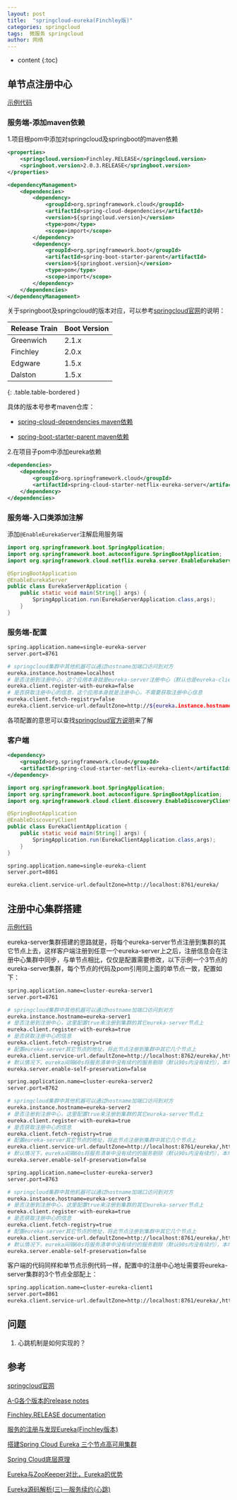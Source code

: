 ```yaml
---
layout: post
title:  "springcloud-eureka(Finchley版)"
categories: springcloud
tags:  微服务 springcloud
author: 网络
---
```


* content
{:toc}









## 单节点注册中心

[示例代码](https://gitee.com/qigangzhong/springcloud.f/tree/master/springcloud.f.eureka)

### 服务端-添加maven依赖

1.项目根pom中添加对springcloud及springboot的maven依赖

```xml
<properties>
    <springcloud.version>Finchley.RELEASE</springcloud.version>
    <springboot.version>2.0.3.RELEASE</springboot.version>
</properties>

<dependencyManagement>
    <dependencies>
        <dependency>
            <groupId>org.springframework.cloud</groupId>
            <artifactId>spring-cloud-dependencies</artifactId>
            <version>${springcloud.version}</version>
            <type>pom</type>
            <scope>import</scope>
        </dependency>
        <dependency>
            <groupId>org.springframework.boot</groupId>
            <artifactId>spring-boot-starter-parent</artifactId>
            <version>${springboot.version}</version>
            <type>pom</type>
            <scope>import</scope>
        </dependency>
    </dependencies>
</dependencyManagement>
```

关于springboot及springcloud的版本对应，可以参考[springcloud官网](https://spring.io/projects/spring-cloud)的说明：

| Release Train | Boot Version |
| ------------- | ------------ |
| Greenwich     | 2.1.x        |
| Finchley      | 2.0.x        |
| Edgware       | 1.5.x        |
| Dalston       | 1.5.x        |
{: .table.table-bordered }

具体的版本号参考maven仓库：

* [spring-cloud-dependencies maven依赖](https://mvnrepository.com/artifact/org.springframework.cloud/spring-cloud-dependencies)

* [spring-boot-starter-parent maven依赖](https://mvnrepository.com/artifact/org.springframework.boot/spring-boot-starter-parent)

2.在项目子pom中添加eureka依赖

```xml
<dependencies>
    <dependency>
        <groupId>org.springframework.cloud</groupId>
        <artifactId>spring-cloud-starter-netflix-eureka-server</artifactId>
    </dependency>
</dependencies>
```

### 服务端-入口类添加注解

添加`@EnableEurekaServer`注解启用服务端

```java
import org.springframework.boot.SpringApplication;
import org.springframework.boot.autoconfigure.SpringBootApplication;
import org.springframework.cloud.netflix.eureka.server.EnableEurekaServer;

@SpringBootApplication
@EnableEurekaServer
public class EurekaServerApplication {
    public static void main(String[] args) {
        SpringApplication.run(EurekaServerApplication.class,args);
    }
}
```

### 服务端-配置

```bash
spring.application.name=single-eureka-server
server.port=8761

# springcloud集群中其他机器可以通过hostname加端口访问到对方
eureka.instance.hostname=localhost
# 是否注册到注册中心，这个应用本身就是eureka-server注册中心（默认也是eureka-client），设置为false代表在注册中心不注册自己
eureka.client.register-with-eureka=false
# 是否获取注册中心的信息，这个应用本身就是注册中心，不需要获取注册中心信息
eureka.client.fetch-registry=false
eureka.client.service-url.defaultZone=http://${eureka.instance.hostname}:${server.port}/eureka/
```

各项配置的意思可以查找[springcloud官方说明](https://cloud.spring.io/spring-cloud-static/Finchley.RELEASE/single/spring-cloud.html)来了解

### 客户端

```xml
<dependency>
    <groupId>org.springframework.cloud</groupId>
    <artifactId>spring-cloud-starter-netflix-eureka-client</artifactId>
</dependency>
```

```java
import org.springframework.boot.SpringApplication;
import org.springframework.boot.autoconfigure.SpringBootApplication;
import org.springframework.cloud.client.discovery.EnableDiscoveryClient;

@SpringBootApplication
@EnableDiscoveryClient
public class EurekaClientApplication {
    public static void main(String[] args) {
        SpringApplication.run(EurekaClientApplication.class,args);
    }
}
```

```bash
spring.application.name=single-eureka-client
server.port=8861

eureka.client.service-url.defaultZone=http://localhost:8761/eureka/
```

## 注册中心集群搭建

[示例代码](https://gitee.com/qigangzhong/springcloud.f/tree/master/springcloud.f.eureka)

eureka-server集群搭建的思路就是，将每个eureka-server节点注册到集群的其它节点上去，这样客户端注册到任意一个eureka-server上之后，注册信息会在注册中心集群中同步，与单节点相比，仅仅是配置需要修改，以下示例一个3节点的eureka-server集群，每个节点的代码及pom引用同上面的单节点一致，配置如下：

```bash
spring.application.name=cluster-eureka-server1
server.port=8761

# springcloud集群中其他机器可以通过hostname加端口访问到对方
eureka.instance.hostname=eureka-server1
# 是否注册到注册中心，这里配置true来注册到集群的其它eureka-server节点上
eureka.client.register-with-eureka=true
# 是否获取注册中心的信息
eureka.client.fetch-registry=true
# 配置eureka-server其它节点的地址，将此节点注册到集群中其它几个节点上
eureka.client.service-url.defaultZone=http://localhost:8762/eureka/,http://localhost:8763/eureka/
# 默认情况下，eureka间隔60s将服务清单中没有续约的服务剔除（默认90s内没有续约），本地测试，关闭保护机制，直接让它实时剔除
eureka.server.enable-self-preservation=false
```

```bash
spring.application.name=cluster-eureka-server2
server.port=8762

# springcloud集群中其他机器可以通过hostname加端口访问到对方
eureka.instance.hostname=eureka-server2
# 是否注册到注册中心，这里配置true来注册到集群的其它eureka-server节点上
eureka.client.register-with-eureka=true
# 是否获取注册中心的信息
eureka.client.fetch-registry=true
# 配置eureka-server其它节点的地址，将此节点注册到集群中其它几个节点上
eureka.client.service-url.defaultZone=http://localhost:8761/eureka/,http://localhost:8763/eureka/
# 默认情况下，eureka间隔60s将服务清单中没有续约的服务剔除（默认90s内没有续约），本地测试，关闭保护机制，直接让它实时剔除
eureka.server.enable-self-preservation=false
```

```bash
spring.application.name=cluster-eureka-server3
server.port=8763

# springcloud集群中其他机器可以通过hostname加端口访问到对方
eureka.instance.hostname=eureka-server3
# 是否注册到注册中心，这里配置true来注册到集群的其它eureka-server节点上
eureka.client.register-with-eureka=true
# 是否获取注册中心的信息
eureka.client.fetch-registry=true
# 配置eureka-server其它节点的地址，将此节点注册到集群中其它几个节点上
eureka.client.service-url.defaultZone=http://localhost:8761/eureka/,http://localhost:8762/eureka/
# 默认情况下，eureka间隔60s将服务清单中没有续约的服务剔除（默认90s内没有续约），本地测试，关闭保护机制，直接让它实时剔除
eureka.server.enable-self-preservation=false
```

客户端的代码同样和单节点示例代码一样，配置中的注册中心地址需要将eureka-server集群的3个节点全部配上：

```bash
spring.application.name=cluster-eureka-client1
server.port=8861
eureka.client.service-url.defaultZone=http://localhost:8761/eureka/,http://localhost:8762/eureka/,http://localhost:8763/eureka/
```

## 问题

1. 心跳机制是如何实现的？



## 参考

[springcloud官网](https://spring.io/projects/spring-cloud)

[A-G各个版本的release notes](https://github.com/spring-projects/spring-cloud/wiki)

[Finchley.RELEASE documentation](https://cloud.spring.io/spring-cloud-static/Finchley.RELEASE/single/spring-cloud.html)

[服务的注册与发现Eureka(Finchley版本)](https://blog.csdn.net/forezp/article/details/81040925)

[搭建Spring Cloud Eureka 三个节点高可用集群](https://blog.csdn.net/huanxianglove/article/details/80690130)

[Spring Cloud底层原理](http://www.imooc.com/article/283843)

[Eureka与ZooKeeper对比，Eureka的优势](https://blog.csdn.net/vtopqx/article/details/81537004)

[Eureka源码解析(三)—服务续约(心跳)](https://blog.csdn.net/yuu1009/article/details/80778928?depth_1-utm_source=distribute.pc_relevant.none-task&utm_source=distribute.pc_relevant.none-task)
